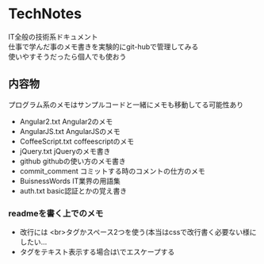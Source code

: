 # TechNotes
IT全般の技術系ドキュメント  
仕事で学んだ事のメモ書きを実験的にgit-hubで管理してみる  
使いやすそうだったら個人でも使おう  
  
## 内容物  
プログラム系のメモはサンプルコードと一緒にメモも移動してる可能性あり  
- Angular2.txt	Angular2のメモ  
- AngularJS.txt	AngularJSのメモ  
- CoffeeScript.txt	coffeescriptのメモ  
- jQuery.txt	jQueryのメモ書き  
- github	githubの使い方のメモ書き  
- commit_comment	コミットする時のコメントの仕方のメモ  
- BuisnessWords	IT業界の用語集  
- auth.txt	basic認証とかの覚え書き
  
### readmeを書く上でのメモ  
- 改行には \<br\>タグかスペース2つを使う(本当はcssで改行書く必要ない様にしたい…  
- タグをテキスト表示する場合は\\でエスケープする  
 
